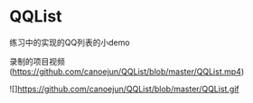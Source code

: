# QQList
练习中的实现的QQ列表的小demo

录制的项目视频(https://github.com/canoejun/QQList/blob/master/QQList.mp4)

![]https://github.com/canoejun/QQList/blob/master/QQList.gif
